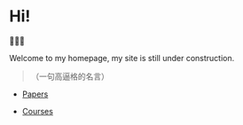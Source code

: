 # Hi!

👾👾👾

Welcome to my homepage, my site is still under construction.

>（一句高逼格的名言）

- [Papers](papers/SESTM/SESTM.md)

- [Courses](courses/时序期中review.md)